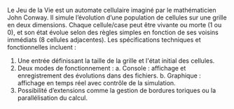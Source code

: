 Le Jeu de la Vie est un automate cellulaire imaginé par le mathématicien John Conway. Il simule l’évolution d’une population de cellules sur une grille en deux dimensions. Chaque cellule/case peut être vivante ou morte (1 ou 0), et son état évolue selon des règles simples en fonction de ses voisins immédiats (8 cellules adjacentes).
Les spécifications techniques et fonctionnelles incluent :
1.	Une entrée définissant la taille de la grille et l'état initial des cellules.
2.	Deux modes de fonctionnement :
a.	Console : affichage et enregistrement des évolutions dans des fichiers.
b.	Graphique : affichage en temps réel avec contrôle de la simulation.
3.	Possibilité d’extensions comme la gestion de bordures toriques ou la parallélisation du calcul.
